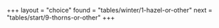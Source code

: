+++
layout = "choice"
found = "tables/winter/1-hazel-or-other"
next = "tables/start/9-thorns-or-other"
+++
